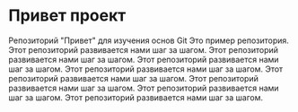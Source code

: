# Привет проект
Репозиторий "Привет" для изучения основ Git
Это пример репозитория.
Этот репозиторий развивается нами шаг за шагом.
Этот репозиторий развивается нами шаг за шагом.
Этот репозиторий развивается нами шаг за шагом.
Этот репозиторий развивается нами шаг за шагом.
Этот репозиторий развивается нами шаг за шагом.
Этот репозиторий развивается нами шаг за шагом.
Этот репозиторий развивается нами шаг за шагом.
Этот репозиторий развивается нами шаг за шагом.
